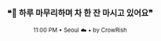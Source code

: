 <div align="center">

<br>

<h3>❝🌆 하루 마무리하며 차 한 잔 마시고 있어요❞</h3>

<sub>11:00 PM • Seoul ☁️ • by CrowRish</sub>

<br>

</div>
